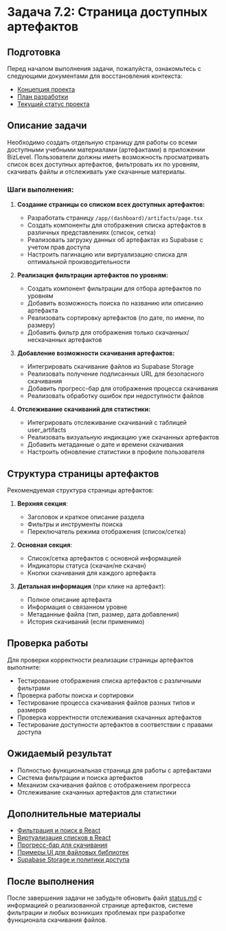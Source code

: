 # Задача 7.2: Страница доступных артефактов

## Подготовка

Перед началом выполнения задачи, пожалуйста, ознакомьтесь с следующими документами для восстановления контекста:
- [Концепция проекта](../docs/bizlevel-concept.md)
- [План разработки](../docs/development-plan.md)
- [Текущий статус проекта](../docs/status.md)

## Описание задачи

Необходимо создать отдельную страницу для работы со всеми доступными учебными материалами (артефактами) в приложении BizLevel. Пользователи должны иметь возможность просматривать список всех доступных артефактов, фильтровать их по уровням, скачивать файлы и отслеживать уже скачанные материалы.

### Шаги выполнения:

1. **Создание страницы со списком всех доступных артефактов:**
   - Разработать страницу `/app/(dashboard)/artifacts/page.tsx`
   - Создать компоненты для отображения списка артефактов в различных представлениях (список, сетка)
   - Реализовать загрузку данных об артефактах из Supabase с учетом прав доступа
   - Настроить пагинацию или виртуализацию списка для оптимальной производительности

2. **Реализация фильтрации артефактов по уровням:**
   - Создать компонент фильтрации для отбора артефактов по уровням
   - Добавить возможность поиска по названию или описанию артефакта
   - Реализовать сортировку артефактов (по дате, по имени, по размеру)
   - Добавить фильтр для отображения только скачанных/нескачанных артефактов

3. **Добавление возможности скачивания артефактов:**
   - Интегрировать скачивание файлов из Supabase Storage
   - Реализовать получение подписанных URL для безопасного скачивания
   - Добавить прогресс-бар для отображения процесса скачивания
   - Реализовать обработку ошибок при недоступности файлов

4. **Отслеживание скачиваний для статистики:**
   - Интегрировать отслеживание скачиваний с таблицей user_artifacts
   - Реализовать визуальную индикацию уже скачанных артефактов
   - Добавить метаданные о дате и времени скачивания
   - Настроить обновление статистики в профиле пользователя

## Структура страницы артефактов

Рекомендуемая структура страницы артефактов:
1. **Верхняя секция**:
   - Заголовок и краткое описание раздела
   - Фильтры и инструменты поиска
   - Переключатель режима отображения (список/сетка)

2. **Основная секция**:
   - Список/сетка артефактов с основной информацией
   - Индикаторы статуса (скачан/не скачан)
   - Кнопки скачивания для каждого артефакта

3. **Детальная информация** (при клике на артефакт):
   - Полное описание артефакта
   - Информация о связанном уровне
   - Метаданные файла (тип, размер, дата добавления)
   - История скачиваний (если применимо)

## Проверка работы

Для проверки корректности реализации страницы артефактов выполните:
- Тестирование отображения списка артефактов с различными фильтрами
- Проверка работы поиска и сортировки
- Тестирование процесса скачивания файлов разных типов и размеров
- Проверка корректности отслеживания скачанных артефактов
- Тестирование доступности артефактов в соответствии с правами доступа

## Ожидаемый результат

- Полностью функциональная страница для работы с артефактами
- Система фильтрации и поиска артефактов
- Механизм скачивания файлов с отображением прогресса
- Отслеживание скачанных артефактов для статистики

## Дополнительные материалы

- [Фильтрация и поиск в React](https://www.smashingmagazine.com/2020/02/javascript-smart-filter-search-functionality-react/)
- [Виртуализация списков в React](https://react-window.vercel.app/)
- [Прогресс-бар для скачивания](https://github.com/axios/axios#browser)
- [Примеры UI для файловых библиотек](https://dribbble.com/tags/file_library)
- [Supabase Storage и политики доступа](https://supabase.com/docs/guides/storage/security)

## После выполнения

После завершения задачи не забудьте обновить файл [status.md](../docs/status.md) с информацией о реализованной странице артефактов, системе фильтрации и любых возникших проблемах при разработке функционала скачивания файлов. 